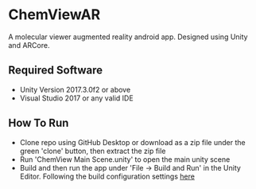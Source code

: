 # ChemViewAR
A molecular viewer augmented reality android app. Designed using Unity and ARCore.

## Required Software
* Unity Version 2017.3.0f2 or above
* Visual Studio 2017 or any valid IDE

## How To Run
* Clone repo using GitHub Desktop or download as a zip file under the green 'clone' button, then extract the zip file
* Run 'ChemView Main Scene.unity' to open the main unity scene
* Build and then run the app under 'File -> Build and Run' in the Unity Editor. Following the build configuration settings [here](https://developers.google.com/ar/develop/unity/quickstart-android#build_and_run_the_sample_app)

